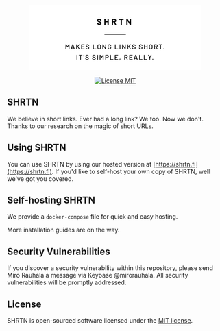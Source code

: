 <p align="center"><img src="./.github/readme-bg.png" width="400"></p>

<p align="center">
<a href="./LICENSE"><img src="https://img.shields.io/github/license/mirorauhala/shrtn" alt="License MIT"></a>
</p>

## SHRTN

We believe in short links. Ever had a long link? We too. Now we don't. Thanks to
our research on the magic of short URLs.

## Using SHRTN

You can use SHRTN by using our hosted version at [https://shrtn.fi](https://shrtn.fi). If you'd like to self-host your own copy of SHRTN, well we've got you covered.


## Self-hosting SHRTN

We provide a `docker-compose` file for quick and easy hosting. 

More installation guides are on the way.

## Security Vulnerabilities

If you discover a security vulnerability within this repository, please send Miro Rauhala a message via Keybase @mirorauhala. All security vulnerabilities will be promptly addressed.

## License

SHRTN is open-sourced software licensed under the [MIT license](https://opensource.org/licenses/MIT).
